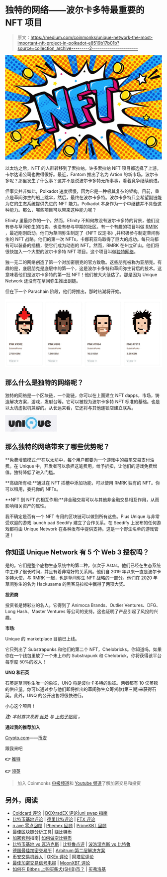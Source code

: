 # 独特的网络——波尔卡多特最重要的 NFT 项目

> 原文：<https://medium.com/coinmonks/unique-network-the-most-important-nft-project-in-polkadot-e8519b17b01b?source=collection_archive---------2----------------------->

![](img/45efdb17d0bae4cb05fccd96b29daeb6.png)

以太坊之后，NFT 的人群转移到了索拉纳。许多索拉纳 NFT 项目都选择了上游。卡尔达诺公司也做得很好。最近，Fantom 推出了名为 Artion 的新市场。波尔卡多呢？那里发生了什么事？这并不是说波尔卡多特无所事事，看着竞争继续前进。

但事实并非如此，Polkadot 速度很慢，因为它是一种极其复杂的架构。目前，重点是草间弥生的船上跳伞，然后，最终在波尔卡多特。波尔卡多特只会希望副链能为它的生态系统提供先进的 NFT 能力。Polkadot 本身作为一个中继链并不具备这种能力。那么，哪些项目可以带来这种能力呢？

Efinity 里最炒作的一个。然而，Efinity 不知何故没有波尔卡多特的背景，他们没有参与草间弥生的拍卖，也没有参与早期的社区。有一个有趣的项目叫做 [RMRK](https://rmrk.app/) ，最近刚刚启动。他们为草间弥生制定了《NFT 议定书》,并积极参与制定草间弥生的 NFT 战略。他们的第一次 NFTs，卡娜莉亚鸟取得了巨大的成功。每只鸟都有可以装备的插槽，使它们成为动态的 NFT。然而，RMRK 在州立矿山。他们将很快加入一个大型的波尔卡多特 NFT 项目。这个项目叫做[独特网络](https://unique.network/)。

独一无二的网络创造了第一个对加密朋克的官方致敬。这些朋克被称为亚朋克。有趣的是，底层朋克是底层中的第一个，这是波尔卡多特和草间弥生背后的技术。这意味着他们是波尔卡多特的第一批 NFT！他们被大大低估了。那是因为 Unique Network 还没有在草间弥生推出副链。

但在下一个 Parachain 阶段，他们将推出，那时热潮将开始。

![](img/86de79a0963ce79e20777724923c017e.png)

## **那么什么是独特的网络呢？**

独特的网络是一个区块链，一个副链，你可以在上面建立 NFT dapps，市场，铸造解决方案，游戏，发射台等。它可以被视为波尔卡多特 NFT 标准的基础。也是以太坊虚拟机兼容的。从长远来看，它还将与其他连锁店建立联系。

![](img/aa09e93bf22285ca5ca2eb1e17c85837.png)

## **那么独特的网络带来了哪些优势呢？**

**免费增值模式:**在以太坊中，每个用户都要为一个游戏中的每笔交易支付油费。在 Unique 中，开发者可以承担这笔费用，给予折扣，让他们的游戏免费增值。独特降低了进入门槛。

**高级所有权:**通过在 NFT 插槽中添加功能，可以使用 RMRK 独有的 NFT。你可以租用，委托你的 NFTs。

**NFT 到 NFT 的相互作用:**非金融交易可以与其他非金融交易相互作用，从而影响相关资产的属性。

我不确定是否有一个 NFT 专用的区块链可以做到所有这些。Plus Unique 与非常受欢迎的游戏 launch pad Seedify 建立了合作关系。在 Seedify 上发布的任何游戏都将由 Unique Network 在各种发布中提供支持。这是一个野生名单的游戏管道！

## **你知道 Unique Network 有 5 个 Web 3 授权吗？**

是的。它们是整个底物生态系统中的第二种，仅次于 Astar。他们已经在生态系统中工作了很长时间，并且有着非常好的关系网。他们自 2019 年以来一直是波尔卡多特大使，与 RMRK 一起，也是草间弥生 NFT 战略的一部分。他们在 2020 年草间弥生的名为 Hackusama 的黑客马拉松中赢得了两项大奖。

**投资商**

投资者是博彩业的名人。它得到了 Animoca Brands、Outlier Ventures、DFG、Long Hash、Master Ventures 等公司的支持。这也证明了产品引起了风投的兴趣。

**市场**:

Unique 的 marketplace 目前已上线。

它只列出了 Substrapunks 和他们的第二个 NFT，Chelobricks。你知道吗，如果你在一个钱包里放了一个未上市的 Substrapunk 和 Chelobrick，你将获得该平台每季度 50%的收入！

**UNQ 和石英**

石英是草间弥生唯一的象征，UNQ 将是波尔卡多特的象征。两者都有 10 亿英镑的供应量。你可以通过参与他们即将推出的草间弥生众筹贷款(第三期)来获得石英。此外，UNQ 的公开出售将很快进行。

小心这个项目！

***注:*** *本帖首次发表* [*此处*](https://crypto.writer.io/p/unique-network-the-most-important) *与* [*上的子帖同*](https://crypto.writer.io/) *。*

**通过我的推荐加入**

[Crypto.com](https://binance.com/en/register?ref=E8PCD3AF)——[币安](https://platinum.crypto.com/r/sut3pd9bzn)

跟我来吧

**👉** [推特](https://twitter.com/rumadas123)

**👉** [领英](https://www.linkedin.com/in/ruma-das-a1439320/)

> 加入 Coinmonks [电报频道](https://t.me/coincodecap)和 [Youtube 频道](https://www.youtube.com/c/coinmonks/videos)了解加密交易和投资

## 另外，阅读

*   [Coldcard 评论](https://blog.coincodecap.com/coldcard-review) | [BOXtradEX 评论](https://blog.coincodecap.com/boxtradex-review)|[uni swap 指南](https://blog.coincodecap.com/uniswap)
*   [比特币基地评论](/coinmonks/coinbase-review-6ef4e0f56064) | [德里比特评论](/coinmonks/deribit-review-options-fees-apis-and-testnet-2ca16c4bbdb2) | [FTX 评论](/coinmonks/ftx-crypto-exchange-review-53664ac1198f)
*   [n ave 零点回顾](/coinmonks/ngrave-zero-review-c465cf8307fc) | [Phemex 回顾](/coinmonks/phemex-review-4cfba0b49e28) | [PrimeXBT 回顾](/coinmonks/primexbt-review-88e0815be858)
*   最佳[区块链分析](https://bitquery.io/blog/best-blockchain-analysis-tools-and-software)工具| [赚比特币](/coinmonks/earn-bitcoin-6e8bd3c592d9)
*   [加密套利](/coinmonks/crypto-arbitrage-guide-how-to-make-money-as-a-beginner-62bfe5c868f6)指南| [如何做空比特币](/coinmonks/how-to-short-bitcoin-568a2d0b4ae5)
*   [比特币基地 vs 瓦济克斯](https://blog.coincodecap.com/coinbase-vs-wazirx) | [比特鲁点评](https://blog.coincodecap.com/bitrue-review) | [波洛涅克斯 vs 比特鲁](https://blog.coincodecap.com/poloniex-vs-bittrex)
*   [德国最佳加密交易所](https://blog.coincodecap.com/crypto-exchanges-in-germany) | [Arbitrum:第二层解决方案](https://blog.coincodecap.com/arbitrum)
*   [币安交易机器人](/coinmonks/binance-trading-bots-d0d57bb62c4c) | [OKEx 评论](/coinmonks/okex-review-6b369304110f) | [阿塔尼评论](https://blog.coincodecap.com/atani-review)
*   [最佳加密交易信号电报](/coinmonks/best-crypto-signals-telegram-5785cdbc4b2b) | [MoonXBT 评论](/coinmonks/moonxbt-review-6e4ab26d037)
*   [如何在 Bitbns 上购买柴犬(SHIB)币？](https://blog.coincodecap.com/buy-shiba-bitbns) | [买弗洛基](https://blog.coincodecap.com/buy-floki-inu-token)